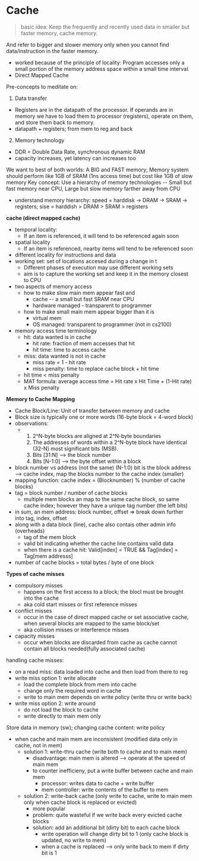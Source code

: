 # Cache 

> basic idea: Keep the frequently and recently used data in smaller but faster memory, cache memory.

And refer to bigger and slower memory only when you cannot find data/instruction in the faster memory.
- worked because of the principle of locality: Program accesses only a small portion of the memory address space within a small time interval.
- Direct Mapped Cache

Pre-concepts to meditate on:
1. Data transfer
- Registers are in the datapath of the processor. If operands are in memory we have to load them to processor (registers), operate on them, and store them back to memory.
- datapath + registers; from mem to reg and back
2. Memory technology
- DDR = Double Data Rate, synchronous dynamic RAM
- capacity increases, yet latency can increases too

We want to best of both worlds: A BIG and FAST memory; Memory system should perform like 1GB of SRAM (1ns access time) but cost like 1GB of slow memory
Key concept: Use a hierarchy of memory technologies -- Small but fast memory near CPU, Large but slow memory farther away from CPU
- understand memory hierarchy: speed = harddisk -> DRAM -> SRAM -> registers; sise = harddish > DRAM > SRAM > registers

**cache (direct mapped cache)**
- temporal locality:
  - If an item is referenced, it will tend to be referenced again soon
- spatial locality
  - If an item is referenced, nearby items will tend to be referenced soon
- different locality for instructions and data
- working set: set of locations accesed during a change in t
  - Different phases of execution may use different working sets
  - aim is to capture the working set and keep it in the memory closest to CPU
- two aspects of memory access
  - how to make slow main mem appear fast and
    - cache -- a small but fast SRAM near CPU
    - hardware managed -  transparent to programmer 
  - how to make small main mem appear bigger than it is
    - virtual mem
    - OS managed: transparent to programmer (not in cs2100)
- memory access time terminology
  - hit: data wanted is in cache
    - hit rate: fraction of mem accesses that hit
    - hit time: time to access cache 
  - miss: data wanted is not in cache
    - miss rate = 1 - hit rate
    - miss penalty: time to replace cache block + hit time
  - hit time < miss penalty
  - MAT formula: average access time = Hit rate x Hit Time + (1-Hit rate) x Miss penalty
 
**Memory to Cache Mapping**
- Cache Block/Line: Unit of transfer between memory and cache
- Block size is typically one or more words (16-byte block = 4-word block)
- observations:
  - 1. 2^N-byte blocks are aligned at 2^N-byte boundaries
    2. The addresses of words within a 2^N-byte block have identical (32-N) most significant bits (MSB).
    3. Bits \[31:N] --> the block number
    4. Bits \[N-1:0] --> the byte offset within a block 
- block number vs address (not the same) (N-1:0) bit is the block address --> cache index, map the blocks number to the cache index (smaller)
- mapping function: cache index = (Blocknumber) % (number of cache blocks)
- tag = block number / number of cache blocks
  - multiple mem blocks an map to the same cache block, so same cache index; however they have a unique tag number (the left bits)
- in sum, an mem address: block number, offset => break down further into tag, index, offset
- along with a data block (line), cache also contais other admin info (overheads)
  - tag of the mem block
  - valid bit indicating whether the cache line contains valid data
  - when there is a cache hit: Valid\[index] = TRUE && Tag\[index] = Tag\[mem addresss]
- number of cache blocks = total bytes / byte of one block

**Types of cache misses**
- compulsory misses
  - happens on the first access to a block; the blocl must be brought into the cache
  - aka cold start misses or first reference misses 
- conflict misses
  - occur in the case of direct mapped cache or set associative cache, when several blocks are mapped to the same block/set
  - aka collision misses or interference misses
- capacity misses
  - occur when blocks are discarded from cache as cache cannot contain all blocks needed(fully associated cache)

handling cache misses:
- on a read miss: data loaded into cache and then load from there to reg
- write miss option 1: write allocate
  - load the complete block from mem into cache
  - change only the required word in cache
  - write to main mem depends on write policy (write thru or write back)
- write miss option 2: write around
  - do not load the block to cache
  - write directly to main mem only
 
Store data in memory (sw); changing cache content: write policy
- when cache and main mem are inconsistent (modified data only in cache, not in mem)
  - solution 1: write-thru cache (write both to cache and to main mem)
    - disadvantage: main mem is altered --> operate at the speed of main mem
    - to counter inefficieny, put a write buffer between cache and main mem
      - processor: writes data to cache + write buffer
      - mem controller: write contents of the buffer to mem
  - solution 2: write-back cache (only write to cache, write to main mem only when cache block is replaced or evicted)
    - more popular
    - problem: quite wasteful if we write back every evicted cache blocks
    - solution: add an additional bit (dirty bit) to each cache block
      - write operation will change dirty bit to 1 (only cache block is updated, no write to mem)
      - when a cache is replaced --> only write back to mem if dirty bit is 1
